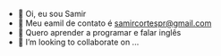 - 👋 Oi, eu sou Samir 
- 👀 Meu eamil de contato é samircortespr@gmail.com
- 🌱 Quero aprender a programar e falar inglês
- 💞️ I’m looking to collaborate on ...

